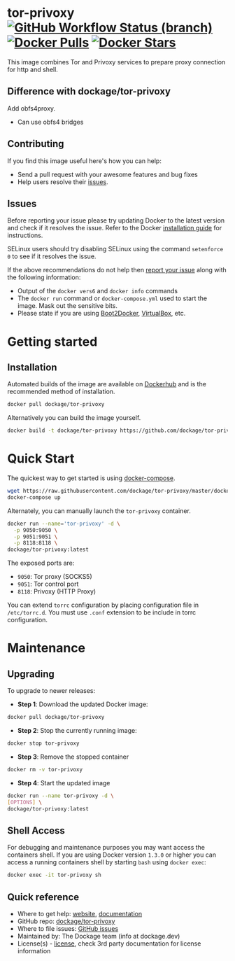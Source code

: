 # tor-privoxy [![GitHub Workflow Status (branch)](https://img.shields.io/github/actions/workflow/status/dockage/tor-privoxy/ci.yaml?branch=main)](https://github.com/dockage/tor-privoxy/actions/workflows/ci.yaml) [![Docker Pulls](https://badgen.net/docker/pulls/dockage/tor-privoxy?icon=docker&label=pulls)](https://hub.docker.com/r/dockage/tor-privoxy/) [![Docker Stars](https://badgen.net/docker/stars/dockage/tor-privoxy?icon=docker&label=stars)](https://hub.docker.com/r/dockage/tor-privoxy/)

This image combines Tor and Privoxy services to prepare proxy connection for http and shell.

## Difference with dockage/tor-privoxy

Add obfs4proxy.
  - Can use obfs4 bridges

## Contributing

If you find this image useful here's how you can help:

- Send a pull request with your awesome features and bug fixes
- Help users resolve their [issues](../../issues?q=is%3Aopen+is%3Aissue).

## Issues

Before reporting your issue please try updating Docker to the latest version and check if it resolves the issue. Refer to the Docker [installation guide](https://docs.docker.com/installation) for instructions.

SELinux users should try disabling SELinux using the command `setenforce 0` to see if it resolves the issue.

If the above recommendations do not help then [report your issue](../../issues/new) along with the following information:

- Output of the `docker vers6` and `docker info` commands
- The `docker run` command or `docker-compose.yml` used to start the image. Mask out the sensitive bits.
- Please state if you are using [Boot2Docker](http://www.boot2docker.io), [VirtualBox](https://www.virtualbox.org), etc.

# Getting started

## Installation

Automated builds of the image are available on [Dockerhub](https://hub.docker.com/r/dockage/tor-privoxy) and is the recommended method of installation.

```bash
docker pull dockage/tor-privoxy
```

Alternatively you can build the image yourself.

```bash
docker build -t dockage/tor-privoxy https://github.com/dockage/tor-privoxy.git#main
```


# Quick Start

The quickest way to get started is using [docker-compose](https://docs.docker.com/compose/).

```bash
wget https://raw.githubusercontent.com/dockage/tor-privoxy/master/docker-compose.yml
docker-compose up
```

Alternately, you can manually launch the `tor-privoxy` container.

```bash
docker run --name='tor-privoxy' -d \
  -p 9050:9050 \
  -p 9051:9051 \
  -p 8118:8118 \
dockage/tor-privoxy:latest
```

The exposed ports are:
* <code>9050</code>: Tor proxy (SOCKS5)
* <code>9051</code>: Tor control port
* <code>8118</code>: Privoxy (HTTP Proxy)

You can extend <code>torrc</code> configuration by placing configuration file in <code>/etc/torrc.d</code>.
You must use <code>.conf</code> extension to be include in torrc configuration.

# Maintenance

## Upgrading

To upgrade to newer releases:

- **Step 1**: Download the updated Docker image:
```bash
docker pull dockage/tor-privoxy
```

- **Step 2**: Stop the currently running image:
```bash
docker stop tor-privoxy
```

- **Step 3**: Remove the stopped container
```bash
docker rm -v tor-privoxy
```

- **Step 4**: Start the updated image
```bash
docker run --name tor-privoxy -d \
[OPTIONS] \
dockage/tor-privoxy:latest
```

## Shell Access

For debugging and maintenance purposes you may want access the containers shell. If you are using Docker version `1.3.0` or higher you can access a running containers shell by starting `bash` using `docker exec`:

```bash
docker exec -it tor-privoxy sh
```

## Quick reference
* Where to get help: [website](https://dockage.dev/), [documentation](https://dockage.dev/docs/)
* GitHub repo: [dockage/tor-privoxy](https://github.com/dockage/tor-privoxy)
* Where to file issues: [GitHub issues](https://github.com/dockage/tor-privoxy/issues)
* Maintained by: The Dockage team (info at dockage.dev)
* License(s) - [license](https://github.com/dockage/tor-privoxy/blob/main/LICENSE), check 3rd party documentation for license information

